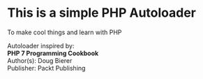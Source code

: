 # This is a simple PHP Autoloader

To make cool things and learn with PHP

Autoloader inspired by: \
**PHP 7 Programming Cookbook** \
Author(s): Doug Bierer \
Publisher: Packt Publishing